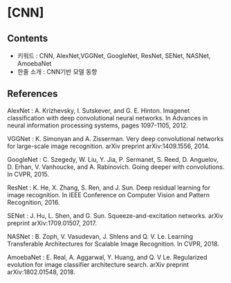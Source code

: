 # [CNN]

## Contents

- 키워드 : CNN, AlexNet,VGGNet, GoogleNet, ResNet, SENet, NASNet, AmoebaNet
- 한줄 소개 : CNN기반 모델 동향

## References

AlexNet : A. Krizhevsky, I. Sutskever, and G. E. Hinton. Imagenet classification with deep convolutional neural networks. In Advances in neural information processing systems, pages 1097-1105, 2012.

VGGNet : K. Simonyan and A. Zisserman. Very deep convolutional networks for large-scale image recognition. arXiv preprint arXiv:1409.1556, 2014.

GoogleNet : C. Szegedy, W. Liu, Y. Jia, P. Sermanet, S. Reed, D. Anguelov, D. Erhan, V. Vanhoucke, and A. Rabinovich. Going deeper with convolutions. In CVPR, 2015.

ResNet : K. He, X. Zhang, S. Ren, and J. Sun. Deep residual learning for image recognition. In IEEE Conference on Computer Vision and Pattern Recognition, 2016.

SENet : J. Hu, L. Shen, and G. Sun. Squeeze-and-excitation networks. arXiv preprint arXiv:1709.01507, 2017.

NASNet : B. Zoph, V. Vasudevan, J. Shlens and Q. V. Le. Learning Transferable Architectures for Scalable Image Recognition. In CVPR, 2018.

AmoebaNet : E. Real, A. Aggarwal, Y. Huang, and Q. V Le. Regularized evolution for image classifier architecture search. arXiv preprint arXiv:1802.01548, 2018.

